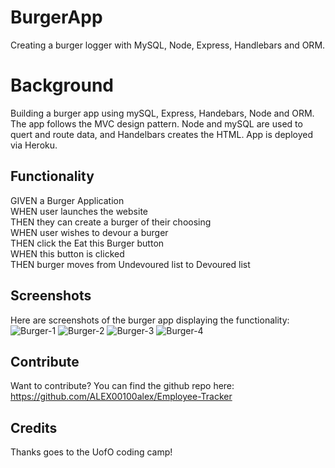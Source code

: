 # BurgerApp
Creating a burger logger with MySQL, Node, Express, Handlebars and ORM.

# Background 

Building a burger app using mySQL, Express, Handebars, Node and ORM. The app follows the MVC design pattern. Node and mySQL are used to quert and route data, and Handelbars creates the HTML. App is deployed via Heroku. 

## Functionality

GIVEN a Burger Application <br />
WHEN user launches the website <br />
THEN they can create a burger of their choosing<br />
WHEN user wishes to devour a burger <br />
THEN click the Eat this Burger button<br />
WHEN this button is clicked <br />
THEN burger moves from Undevoured list to Devoured list<br />

## Screenshots 

Here are screenshots of the burger app displaying the functionality:
![Burger-1](https://user-images.githubusercontent.com/53154900/108807264-c9508000-7558-11eb-819d-3585899d146d.PNG)
![Burger-2](https://user-images.githubusercontent.com/53154900/108807266-ca81ad00-7558-11eb-9149-1744a8739e4e.PNG)
![Burger-3](https://user-images.githubusercontent.com/53154900/108807268-cbb2da00-7558-11eb-98ec-bbf823546b71.PNG)
![Burger-4](https://user-images.githubusercontent.com/53154900/108807269-cce40700-7558-11eb-8459-7945eb1abd3f.PNG)


## Contribute

Want to contribute? You can find the github repo here: https://github.com/ALEX00100alex/Employee-Tracker 

## Credits

Thanks goes to the UofO coding camp!